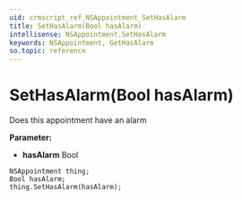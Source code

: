 ```yaml
---
uid: crmscript_ref_NSAppointment_SetHasAlarm
title: SetHasAlarm(Bool hasAlarm)
intellisense: NSAppointment.SetHasAlarm
keywords: NSAppointment, GetHasAlarm
so.topic: reference
---
```


# SetHasAlarm(Bool hasAlarm)

Does this appointment have an alarm

**Parameter:** 
 - **hasAlarm** Bool

```crmscript
NSAppointment thing;
Bool hasAlarm;
thing.SetHasAlarm(hasAlarm);
```

